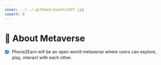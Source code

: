 ```yaml
---
cover: ../../.gitbook/assets/GIT.jpg
coverY: 0
---
```


# 📳 About Metaverse

* [x] Phone2Earn will be an open world metaverse where users can explore, play, interact with each other.
